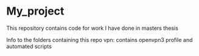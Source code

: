 # My_project
This repository contains code for work I have done in masters thesis

Info to the folders containing this repo
vpn: contains openvpn3 profile and automated scripts
